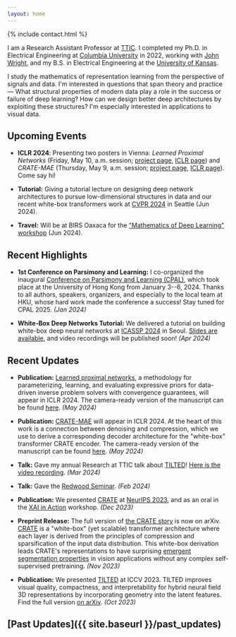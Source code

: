 ```yaml
---
layout: home
---
```


{% include contact.html %}

I am a Research Assistant Professor at [TTIC](https://ttic.edu). I completed
my Ph.D. in Electrical Engineering at [Columbia
University](https://ee.columbia.edu) in 2022, working with [John
Wright](http://www.columbia.edu/~jw2966/), and my B.S. in Electrical
Engineering at the [University of Kansas](https://eecs.ku.edu).

I study the mathematics of representation learning from the
perspective of signals and data. I'm interested in questions that span theory
and practice &mdash; What structural properties of modern data play a role in the
success or failure of deep learning? How can we design better deep
architectures by exploiting these structures? I'm especially interested in
applications to visual data.

## Upcoming Events

- **ICLR 2024**: Presenting two posters in Vienna: _Learned Proximal Networks_
  (Friday, May 10, a.m. session; [project
  page](https://zhenghanfang.github.io/learned-proximal-networks/), [ICLR
  page](https://iclr.cc/virtual/2024/poster/17978)) and _CRATE-MAE_ (Thursday,
  May 9, a.m. session; [project
  page](https://ma-lab-berkeley.github.io/CRATE/), [ICLR
  page](https://iclr.cc/virtual/2024/poster/18688)). Come say hi!

- **Tutorial:** Giving a tutorial lecture on designing deep network
  architectures to pursue low-dimensional structures in data and our recent
  white-box transformers work at [CVPR
  2024](https://cvpr2024-tutorial-low-dim-models.github.io) in Seattle (Jun
  2024).

- **Travel:** Will be at BIRS Oaxaca for the
  ["Mathematics of Deep Learning" workshop](https://www.birs.ca/events/2024/5-day-workshops/24w5297) (Jun 2024).

## Recent Highlights

- **1st Conference on Parsimony and Learning:** I co-organized the inaugural [Conference on
  Parsimony and Learning (CPAL)](https://cpal.cc), which took place at the
  University of Hong Kong from January 3--6, 2024. Thanks to all authors,
  speakers, organizers, and especially to the local team at HKU, whose hard
  work made the conference a success! Stay tuned for CPAL 2025. _(Jan 2024)_

- **White-Box Deep Networks Tutorial:** We delivered a tutorial on building white-box deep neural networks
  at [ICASSP 2024](https://cmsworkshops.com/ICASSP2024/tutorials.php#tut25) in
  Seoul. [Slides are
  available](https://drive.google.com/drive/folders/1j7wtXteUA0dNT8Bl5Q1hVGpBU9_QAzKu),
  and video recordings will be published soon! _(Apr 2024)_

## Recent Updates

- **Publication:** [Learned proximal networks](https://zhenghanfang.github.io/learned-proximal-networks/), a methodology for
  parameterizing, learning, and evaluating expressive priors for data-driven inverse
  problem solvers with convergence guarantees, will appear in ICLR 2024.
  The camera-ready version of the manuscript can be found
  [here](https://openreview.net/forum?id=kNPcOaqC5r). _(May 2024)_

- **Publication:** [CRATE-MAE](https://ma-lab-berkeley.github.io/CRATE/) will
  appear in ICLR 2024. At the heart of this work is a connection between
  denoising and compression, which we use to derive a corresponding decoder
  architecture for the "white-box" transformer CRATE encoder.
  The camera-ready version of the manuscript can be found
  [here](https://openreview.net/forum?id=PvyOYleymy). _(May 2024)_
  <!-- This work is described in Section 3 of the [complete CRATE -->
  <!-- paper](https://arxiv.org/abs/2311.13110). _(Jan 2024)_ -->

- **Talk:** Gave my annual Research at TTIC talk about [TILTED](https://brentyi.github.io/tilted)! [Here is the
  video
  recording](https://uchicago.hosted.panopto.com/Panopto/Pages/Viewer.aspx?id=db5b4c2a-96aa-4722-bb5f-b067015c0314). _(Mar 2024)_

- **Talk:** Gave the [Redwood
  Seminar](https://redwood.berkeley.edu/seminars/sam-buchanan-feb-2024/). _(Feb 2024)_

- **Publication:** We presented [CRATE](https://ma-lab-berkeley.github.io/CRATE/) at [NeurIPS
  2023](https://neurips.cc/virtual/2023/poster/71567), and as an oral in the
  [XAI in Action](https://neurips.cc/virtual/2023/75163) workshop. _(Dec 2023)_

- **Preprint Release:** The full version of [the CRATE
  story](http://arxiv.org/abs/2311.13110) is now on arXiv.
  [CRATE](https://ma-lab-berkeley.github.io/CRATE/) is a "white-box" (yet
  scalable) transformer architecture where each layer is derived from the
  principles of compression and sparsification of the input data distribution.
  This white-box derivation leads CRATE's representations to have surprising
  [emergent segmentation properties](https://arxiv.org/abs/2308.16271) in
  vision applications without any complex self-supervised pretraining. _(Nov 2023)_

- **Publication:** We presented [TILTED](https://brentyi.github.io/tilted/) at
  ICCV 2023. TILTED improves visual quality, compactness, and interpretability
  for hybrid neural field 3D representations by incorporating geometry into the
  latent features. Find the full version [on arXiv](https://arxiv.org/abs/2308.15461). _(Oct 2023)_

## [Past Updates]({{ site.baseurl }}/past_updates)

